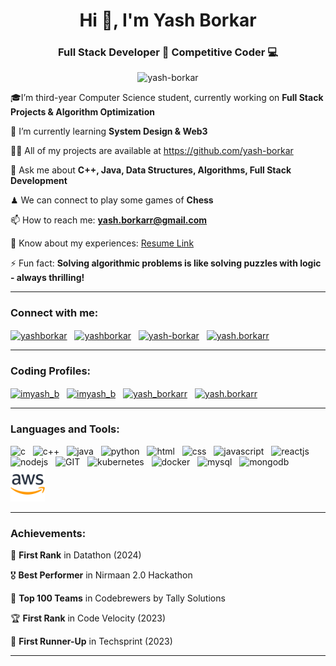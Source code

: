 <h1 align="center">Hi 👋, I'm Yash Borkar</h1>
<h3 align="center">Full Stack Developer 🚀  Competitive Coder 💻 </h3>

<p></p> <p align="center"> <img src="https://komarev.com/ghpvc/?username=yash-borkar&label=Profile%20views&color=0e75b6&style=flat" alt="yash-borkar" /> </p>

<p>🎓I’m third-year Computer Science student, currently working on <strong>Full Stack Projects & Algorithm Optimization</strong></p>
<p>🌱 I’m currently learning <strong>System Design & Web3</strong></p>
<p>👨‍💻 All of my projects are available at <a href="https://github.com/yash-borkar">https://github.com/yash-borkar</a></p>
<p>💬 Ask me about <strong>C++, Java, Data Structures, Algorithms, Full Stack Development</strong></p>
<p>♟ We can connect to play some games of <strong>Chess</strong></p>
<p>📫 How to reach me: <strong><a href="mailto:yash.borkarr@gmail.com">yash.borkarr@gmail.com</a></strong></p>
<p>📄 Know about my experiences: <a href="https://drive.google.com/file/d/1OcudfXW1qCN6Bv5mpRHdUbkblgHqHXLK/view?usp=sharing">Resume Link</a></p>
<p>⚡ Fun fact: <strong>Solving algorithmic problems is like solving puzzles with logic - always thrilling!</strong></p>


---


<h3 align="left">Connect with me:</h3>
<p align="left">
<a href="https://linkedin.com/in/yashborkar" target="blank"><img align="center" src="https://www.vectorlogo.zone/logos/linkedin/linkedin-icon.svg" alt="yashborkar" height="40" width="50" /></a> &nbsp;
<a href="mailto:yash.borkarr@gmail.com" target="blank"><img align="center" src="https://www.vectorlogo.zone/logos/gmail/gmail-icon.svg" alt="yashborkar" height="40" width="50" /></a> &nbsp;
<a href="https://github.com/yash-borkar" target="blank"><img align="center" src="https://www.vectorlogo.zone/logos/github/github-tile.svg" alt="yash-borkar" height="40" width="40" /></a> &nbsp;
<a href="https://instagram.com/yash.borkarr" target="blank"><img align="center" src="https://www.vectorlogo.zone/logos/instagram/instagram-icon.svg" alt="yash.borkarr" height="40" width="40" /></a> &nbsp;
</p>


---


<h3 align="left">Coding Profiles:</h3>
<p align="left">
      <a href="https://leetcode.com/u/imyash_b" target="blank"><img align="center" src="https://raw.githubusercontent.com/rahuldkjain/github-profile-readme-generator/master/src/images/icons/Social/leet-code.svg" alt="imyash_b" height="40" width="50" /></a> &nbsp;
      <a href="https://www.geeksforgeeks.org/user/imyash_b" target="blank"><img align="center" src="https://raw.githubusercontent.com/rahuldkjain/github-profile-readme-generator/master/src/images/icons/Social/geeks-for-geeks.svg" alt="imyash_b" height="40" width="50" /></a> &nbsp;
      <a href="https://www.codechef.com/users/yash_borkarr" target="blank"><img align="center" src="https://upload.vectorlogo.zone/logos/codechef/images/c0290608-3c6b-406c-90ef-86e9200f383a.svg" alt="yash_borkarr" height="40" width="50" /></a> &nbsp;
      <a href="https://codeforces.com/profile/yash.borkarr" target="blank"><img align="center" src="https://raw.githubusercontent.com/rahuldkjain/github-profile-readme-generator/master/src/images/icons/Social/codeforces.svg" alt="yash.borkarr" height="40" width="50" /></a> &nbsp;
</p>


---


<h3 align="left">Languages and Tools:</h3>
<p align="left">
      <img src="https://www.vectorlogo.zone/logos/open-std_c/open-std_c-icon~alt.svg" alt="c" width="55" height="55"/> &nbsp;
      <img src="https://www.vectorlogo.zone/logos/isocpp/isocpp-icon.svg" alt="c++" width="55" height="55"/> &nbsp;
      <img src="https://www.vectorlogo.zone/logos/java/java-icon.svg" alt="java" width="55" height="55"/> &nbsp;
      <img src="https://www.vectorlogo.zone/logos/python/python-icon.svg" alt="python" width="55" height="55"/> &nbsp;
      <img src="https://www.vectorlogo.zone/logos/w3_html5/w3_html5-icon.svg" alt="html" width="55" height="55"/> &nbsp;
      <img src="https://www.vectorlogo.zone/logos/w3_css/w3_css-icon.svg" alt="css" width="55" height="55"/> &nbsp;
      <img src="https://www.vectorlogo.zone/logos/javascript/javascript-icon.svg" alt="javascript" width="55" height="55"/> &nbsp;
      <img src="https://www.vectorlogo.zone/logos/reactjs/reactjs-icon.svg" alt="reactjs" width="55" height="55"/> &nbsp; 
      <img src="https://www.vectorlogo.zone/logos/nodejs/nodejs-icon.svg" alt="nodejs" width="55" height="55"/> &nbsp;
      <img src="https://www.vectorlogo.zone/logos/git-scm/git-scm-icon.svg" alt="GIT" width="55" height="55"/> &nbsp;
      <img src="https://www.vectorlogo.zone/logos/kubernetes/kubernetes-icon.svg" alt="kubernetes" width="55" height="55"/> &nbsp;
      <img src="https://www.vectorlogo.zone/logos/docker/docker-official.svg" alt="docker" width="60" height="50"/> &nbsp;
      <img src="https://www.vectorlogo.zone/logos/mysql/mysql-icon.svg" alt="mysql" width="45" height="55"/> &nbsp;
      <img src="https://www.vectorlogo.zone/logos/mongodb/mongodb-icon.svg" alt="mongodb" width="45" height="55"/> &nbsp;
      <img src="https://raw.githubusercontent.com/devicons/devicon/master/icons/amazonwebservices/amazonwebservices-original-wordmark.svg" alt="aws" width="55" height="55"/> &nbsp;
</p>


---

<h3 align="left">Achievements:</h3>
<p>🥇 <strong>First Rank</strong> in Datathon (2024)</p>
<p>🎖️ <strong>Best Performer</strong> in Nirmaan 2.0 Hackathon</p>
<p>💯 <strong>Top 100 Teams</strong> in Codebrewers by Tally Solutions</p>
<p>🏆 <strong>First Rank</strong> in Code Velocity (2023)</p>
<p>🥈 <strong>First Runner-Up</strong> in Techsprint (2023)</p>


---


